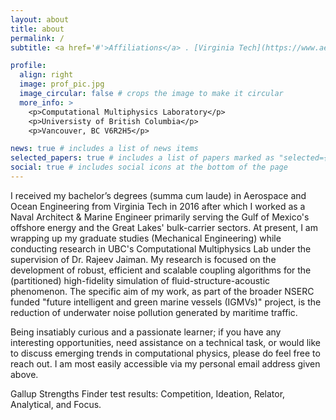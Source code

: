 ```yaml
---
layout: about
title: about
permalink: /
subtitle: <a href='#'>Affiliations</a> . [Virginia Tech](https://www.aerohydroacoustics.com/) . [UBC](https://cml.mech.ubc.ca/research/)

profile:
  align: right
  image: prof_pic.jpg
  image_circular: false # crops the image to make it circular
  more_info: >
    <p>Computational Multiphysics Laboratory</p>
    <p>Universisty of British Columbia</p>
    <p>Vancouver, BC V6R2H5</p>

news: true # includes a list of news items
selected_papers: true # includes a list of papers marked as "selected={true}"
social: true # includes social icons at the bottom of the page
---
```


I  received my bachelor’s degrees (summa cum laude) in Aerospace and Ocean Engineering from Virginia Tech in 2016 after which I worked as a Naval Architect & Marine Engineer primarily serving the Gulf of Mexico's offshore energy and the Great Lakes' bulk-carrier sectors.  At present, I am wrapping up my graduate studies (Mechanical Engineering) while conducting research in UBC's Computational Multiphysics Lab under the supervision of Dr. Rajeev Jaiman. My research is focused on the development of robust, efficient and scalable coupling algorithms for the (partitioned) high-fidelity simulation of fluid-structure-acoustic phenomenon. The specific aim of my work, as part of the broader NSERC funded "future intelligent and green marine vessels (IGMVs)" project, is the reduction of underwater noise pollution generated by maritime traffic. 

Being insatiably curious and a passionate learner; if you have any interesting opportunities, need assistance on a technical task, or would like to discuss emerging trends in computational physics, please do feel free to reach out. I am most easily accessible via my personal email address given above.

Gallup Strengths Finder test results: 
Competition, Ideation, Relator, Analytical, and Focus.
